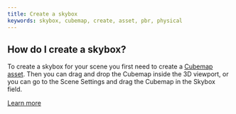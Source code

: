 ```yaml
---
title: Create a skybox
keywords: skybox, cubemap, create, asset, pbr, physical
---
```


## How do I create a skybox?

To create a skybox for your scene you first need to create a [Cubemap asset](http://developer.playcanvas.com/user-manual/assets/types/cubemap/). Then you can drag and drop the Cubemap inside the 3D viewport, or you can go to the Scene Settings and drag the Cubemap in the Skybox field.

[Learn more](https://developer.playcanvas.com/user-manual/editor/settings/#skybox)
